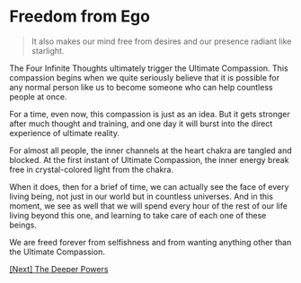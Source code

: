 # Freedom from Ego

> It also makes our mind free from desires and our presence radiant like starlight.

The Four Infinite Thoughts ultimately trigger the Ultimate Compassion. This compassion begins when we quite seriously believe that it is possible for any normal person like us to become someone who can help countless people at once.

For a time, even now, this compassion is just as an idea. But it gets stronger after much thought and training, and one day it will burst into the direct experience of ultimate reality.

For almost all people, the inner channels at the heart chakra are tangled and blocked. At the first instant of Ultimate Compassion, the inner energy break free in crystal-colored light from the chakra.

When it does, then for a brief of time, we can actually see the face of every living being, not just in our world but in countless universes. And in this moment, we see as well that we will spend every hour of the rest of our life living beyond this one, and learning to take care of each one of these beings.

We are freed forever from selfishness and from wanting anything other than the Ultimate Compassion.

[\[Next\] The Deeper Powers](/content/24-the-deeper-powers.md)

